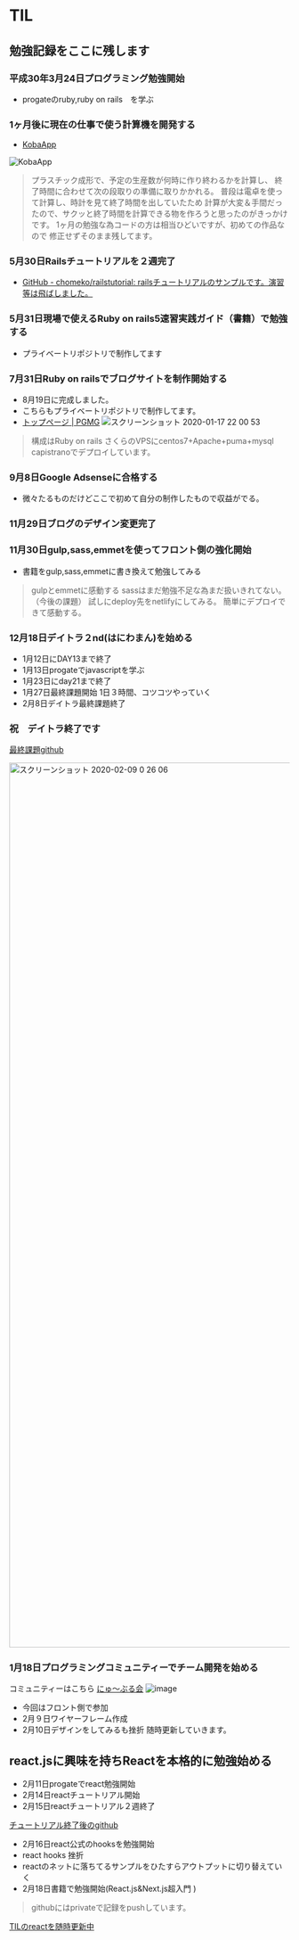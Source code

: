 # TIL

## 勉強記録をここに残します
### 平成30年3月24日プログラミング勉強開始
- progateのruby,ruby on rails　を学ぶ


### 1ヶ月後に現在の仕事で使う計算機を開発する
- [KobaApp](https://keisanki.herokuapp.com/)

![KobaApp](https://user-images.githubusercontent.com/51746464/72613564-3b788d80-3973-11ea-8a11-d7a7f5038cae.png)

>プラスチック成形で、予定の生産数が何時に作り終わるかを計算し、
>終了時間に合わせて次の段取りの準備に取りかかれる。
>普段は電卓を使って計算し、時計を見て終了時間を出していたため
>計算が大変＆手間だったので、サクッと終了時間を計算できる物を作ろうと思ったのがきっかけです。
>1ヶ月の勉強な為コードの方は相当ひどいですが、初めての作品なので
>修正せずそのまま残してます。

### 5月30日Railsチュートリアルを２週完了
- [GitHub - chomeko/railstutorial: railsチュートリアルのサンプルです。演習等は飛ばしました。](https://github.com/chomeko/railstutorial)

### 5月31日現場で使えるRuby on rails5速習実践ガイド（書籍）で勉強する
- プライベートリポジトリで制作してます

### 7月31日Ruby on railsでブログサイトを制作開始する
- 8月19日に完成しました。
- こちらもプライベートリポジトリで制作してます。
- [トップページ \| PGMG](https://pgmg-rails.com/)
![スクリーンショット 2020-01-17 22 00 53](https://user-images.githubusercontent.com/51746464/72614162-e8073f00-3974-11ea-9fce-1bb97cc6ee40.png)
>構成はRuby on rails
>さくらのVPSにcentos7+Apache+puma+mysql
>capistranoでデプロイしています。

### 9月8日Google Adsenseに合格する
- 微々たるものだけどここで初めて自分の制作したもので収益がでる。

### 11月29日ブログのデザイン変更完了

### 11月30日gulp,sass,emmetを使ってフロント側の強化開始
- 書籍をgulp,sass,emmetに書き換えて勉強してみる
>gulpとemmetに感動する
>sassはまだ勉強不足な為まだ扱いきれてない。（今後の課題）
>試しにdeploy先をnetlifyにしてみる。
>簡単にデプロイできて感動する。

### 12月18日デイトラ２nd(はにわまん)を始める
- 1月12日にDAY13まで終了
- 1月13日progateでjavascriptを学ぶ
- 1月23日にday21まで終了
- 1月27日最終課題開始
1日３時間、コツコツやっていく
- 2月8日デイトラ最終課題終了
### 祝　デイトラ終了です
[最終課題github](https://github.com/chomeko/30day_lastday)

<img width="1588" alt="スクリーンショット 2020-02-09 0 26 06" src="https://user-images.githubusercontent.com/51746464/74087940-34f1b780-4ad4-11ea-87bf-d4fffccef564.png">

### 1月18日プログラミングコミュニティーでチーム開発を始める
コミュニティーはこちら
[にゅ〜ぶる会](https://newburukai.github.io/)
![image](https://user-images.githubusercontent.com/51746464/72660773-a8dcfa80-3a15-11ea-8435-c46e40a3469a.png)

- 今回はフロント側で参加
- 2月９日ワイヤーフレーム作成
- 2月10日デザインをしてみるも挫折
随時更新していきます。

## react.jsに興味を持ちReactを本格的に勉強始める
- 2月11日progateでreact勉強開始
- 2月14日reactチュートリアル開始
- 2月15日reactチュートリアル２週終了

[チュートリアル終了後のgithub](https://github.com/chomeko/react-tutorial)


- 2月16日react公式のhooksを勉強開始
- react hooks 挫折
- reactのネットに落ちてるサンプルをひたすらアウトプットに切り替えていく
- 2月18日書籍で勉強開始(React.js&Next.js超入門 )
>githubにはprivateで記録をpushしています。

[TILのreactを随時更新中](https://github.com/chomeko/TIL/blob/master/react/%E9%96%A2%E6%95%B0%E9%9B%86.md)
